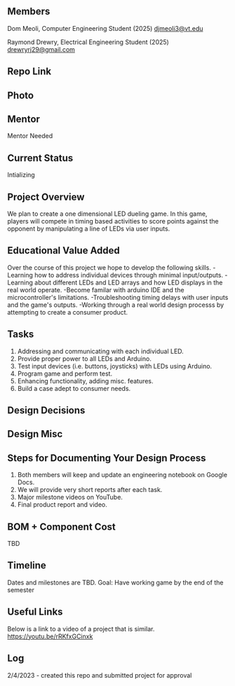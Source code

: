 ## Members
Dom Meoli, Computer Engineering Student (2025)
djmeoli3@vt.edu

Raymond Drewry, Electrical Engineering Student (2025)
drewryrj29@gmail.com

## Repo Link


## Photo


## Mentor
Mentor Needed

## Current Status
Intializing

## Project Overview

We plan to create a one dimensional LED dueling game. In this game, players will compete in timing based activities to score points against the opponent by manipulating a line of LEDs via user inputs.

## Educational Value Added

Over the course of this project we hope to develop the following skills.
    -Learning how to address individual devices through minimal input/outputs.
    -Learning about different LEDs and LED arrays and how LED displays in the real world operate.
    -Become familar with arduino IDE and the microcontroller's limitations.
    -Troubleshooting timing delays with user inputs and the game's outputs.
    -Working through a real world design processs by attempting to create a consumer product.

## Tasks

1. Addressing and communicating with each individual LED.
2. Provide proper power to all LEDs and Arduino.
3. Test input devices (i.e. buttons, joysticks) with LEDs using Arduino.
4. Program game and perform test.
5. Enhancing functionality, adding misc. features.
6. Build a case adept to consumer needs.

## Design Decisions

<!-- Your Text Here. See Example above -->

## Design Misc

<!-- Your Text Here. See Example above -->

## Steps for Documenting Your Design Process

1. Both members will keep and update an engineering notebook on Google Docs.
2. We will provide very short reports after each task.
3. Major milestone videos on YouTube.
4. Final product report and video.

## BOM + Component Cost

TBD

## Timeline

Dates and milestones are TBD.
Goal: Have working game by the end of the semester

## Useful Links

Below is a link to a video of a project that is similar.
https://youtu.be/rRKfxGCinxk

## Log

2/4/2023 - created this repo and submitted project for approval
